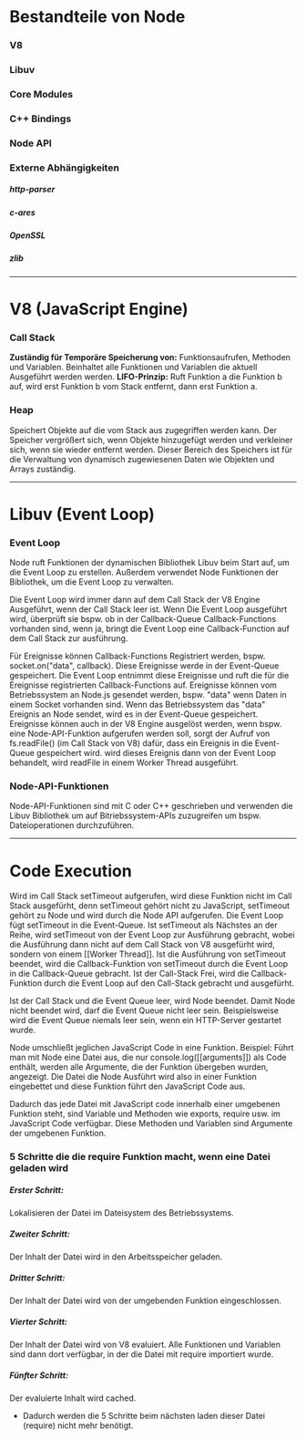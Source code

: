 # Bestandteile von Node
### V8
### Libuv
### Core Modules

### C++ Bindings

### Node API

### Externe Abhängigkeiten
##### http-parser
##### c-ares
##### OpenSSL
##### zlib

---

# V8 (JavaScript Engine)
### Call Stack
**Zuständig für Temporäre Speicherung von:** Funktionsaufrufen, Methoden und Variablen.
Beinhaltet alle Funktionen und Variablen die aktuell Ausgeführt werden werden.
**LIFO-Prinzip:** Ruft Funktion a die Funktion b auf, wird erst Funktion b vom Stack entfernt, dann erst Funktion a.

### Heap
Speichert Objekte auf die vom Stack aus zugegriffen werden kann.
Der Speicher vergrößert sich, wenn Objekte hinzugefügt werden und verkleiner sich, wenn sie wieder entfernt werden.
Dieser Bereich des Speichers ist für die Verwaltung von dynamisch zugewiesenen Daten wie Objekten und Arrays zuständig.

---

# Libuv (Event Loop)
### Event Loop
Node ruft Funktionen der dynamischen Bibliothek Libuv beim Start auf, um die Event Loop zu erstellen. Außerdem verwendet Node Funktionen der Bibliothek, um die Event Loop zu verwalten.

Die Event Loop wird immer dann auf dem Call Stack der V8 Engine Ausgeführt, wenn der Call Stack leer ist.
Wenn Die Event Loop ausgeführt wird, überprüft sie bspw. ob in der Callback-Queue Callback-Functions vorhanden sind, wenn ja, bringt die Event Loop eine Callback-Function auf dem Call Stack zur ausführung.

Für Ereignisse können Callback-Functions Registriert werden, bspw. socket.on("data", callback).
Diese Ereignisse werde in der Event-Queue gespeichert.
Die Event Loop entnimmt diese Ereignisse und ruft die für die Ereignisse registrierten Callback-Functions auf.
Ereignisse können vom Betriebssystem an Node.js gesendet werden, bspw. "data" wenn Daten in einem Socket vorhanden sind. Wenn das Betriebssystem das "data" Ereignis an Node sendet, wird es in der Event-Queue gespeichert.
Ereignisse können auch in der V8 Engine ausgelöst werden, wenn bspw. eine Node-API-Funktion aufgerufen werden soll, sorgt der Aufruf von fs.readFile() (im Call Stack von V8) dafür, dass ein Ereignis in die Event-Queue gespeichert wird. wird dieses Ereignis dann von der Event Loop behandelt, wird readFile in einem Worker Thread ausgeführt.
### Node-API-Funktionen
Node-API-Funktionen sind mit C oder C++ geschrieben und verwenden die Libuv Bibliothek um auf Bitriebssystem-APIs zuzugreifen um bspw. Dateioperationen durchzuführen.


---

# Code Execution
Wird im Call Stack setTimeout aufgerufen, wird diese Funktion nicht im Call Stack ausgefürht, denn setTimeout gehört nicht zu JavaScript, setTimeout gehört zu Node und wird durch die Node API aufgerufen. Die Event Loop fügt setTimeout in die Event-Queue. Ist setTimeout als Nächstes an der Reihe, wird setTimeout von der Event Loop zur Ausführung gebracht, wobei die Ausführung dann nicht auf dem Call Stack von V8 ausgefürht wird, sondern von einem [[Worker Thread]].
Ist die Ausführung von setTimeout beendet, wird die Callback-Funktion von setTimeout durch die Event Loop in die Callback-Queue gebracht. Ist der Call-Stack Frei, wird die Callback-Funktion durch die Event Loop auf den Call-Stack gebracht und ausgefürht.

Ist der Call Stack und die Event Queue leer, wird Node beendet.
Damit Node nicht beendet wird, darf die Event Queue nicht leer sein. Beispielsweise wird die Event Queue niemals leer sein, wenn ein HTTP-Server gestartet wurde.

Node umschließt jeglichen JavaScript Code in eine Funktion.
Beispiel: Führt man mit Node eine Datei aus, die nur console.log([[arguments]]) als Code enthält, werden alle Argumente, die der Funktion übergeben wurden, angezeigt. 
Die Datei die Node Ausführt wird also in einer Funktion eingebettet und diese Funktion führt den JavaScript Code aus.

Dadurch das jede Datei mit JavaScript code innerhalb einer umgebenen Funktion steht, sind Variable und Methoden wie exports, require usw. im JavaScript Code verfügbar. Diese Methoden und Variablen sind Argumente der umgebenen Funktion.

### 5 Schritte die die require Funktion macht, wenn eine Datei geladen wird
##### Erster Schritt:
Lokalisieren der Datei im Dateisystem des Betriebssystems.

##### Zweiter Schritt:
Der Inhalt der Datei wird in den Arbeitsspeicher geladen.

##### Dritter Schritt:
Der Inhalt der Datei wird von der umgebenden Funktion eingeschlossen.

##### Vierter Schritt:
Der Inhalt der Datei wird von V8 evaluiert. Alle Funktionen und Variablen sind dann dort verfügbar, in der die Datei mit require importiert wurde.

##### Fünfter Schritt:
Der evaluierte Inhalt wird cached.
- Dadurch werden die 5 Schritte beim nächsten laden dieser Datei (require) nicht mehr benötigt.